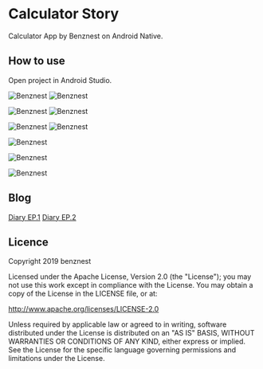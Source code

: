 
# Calculator Story 
Calculator App by Benznest on Android Native.

## How to use
Open project in Android Studio.


![Benznest](images/ss_p_2.png)
![Benznest](images/ss_p_3.png)

![Benznest](images/ss_p_4.png)
![Benznest](images/ss_p_5.png)

![Benznest](images/ss_p_6.png)
![Benznest](images/ss_p_7.png)

![Benznest](images/ss_p_8.png)

![Benznest](images/ss_t_1.png)

![Benznest](images/ss_t_2.png)


## Blog
[Diary EP.1](https://benzneststudios.com/blog/benznest-app/review-calculator-story/)
[Diary EP.2](https://benzneststudios.com/blog/benznest-app/review-calculator-story-1-1/)

## Licence
Copyright 2019 benznest

Licensed under the Apache License, Version 2.0 (the "License"); you may not use this work except in compliance with the License. You may obtain a copy of the License in the LICENSE file, or at:

http://www.apache.org/licenses/LICENSE-2.0

Unless required by applicable law or agreed to in writing, software distributed under the License is distributed on an "AS IS" BASIS, WITHOUT WARRANTIES OR CONDITIONS OF ANY KIND, either express or implied. See the License for the specific language governing permissions and limitations under the License.